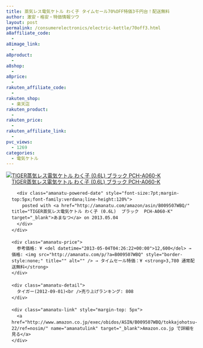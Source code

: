 ```yaml
---
title: 蒸気レス電気ケトル わく子 タイムセール70%OFF特価3千円台！配送無料
author: 激安・格安・特価情報ツウ
layout: post
permalink: /consumerelectronics/electric-kettle/70off3.html
a8affiliate_code:
  - 
a8image_link:
  - 
a8product:
  - 
a8shop:
  - 
a8price:
  - 
rakuten_affiliate_code:
  - 
rakuten_shop:
  - 楽天店
rakuten_product:
  - 
rakuten_price:
  - 
rakuten_affiliate_link:
  - 
pvc_views:
  - 1269
categories:
  - 電気ケトル
---
```

<div class="amanatu-box" style="margin-bottom:0px;">
  <div class="amanatu-image" style="float:left;">
    <a href="http://www.amazon.co.jp/exec/obidos/ASIN/B009507WBQ/tokkajohotsu-22/ref=nosim/" name="amanatulink" target="_blank"><img src="http://i1.wp.com/ecx.images-amazon.com/images/I/41f4e6xf5gL._SL160_.jpg?w=546" alt="TIGER蒸気レス電気ケトル わく子 (0.6L)  ブラック  PCH-A060-K" style="border: none;" data-recalc-dims="1" /></a>
  </div>
  
  <div class="amanatu-info" style="float:left;margin-left:15px;line-height:120%">
    <div class="amanatu-name" style="margin-bottom:10px;line-height:120%">
      <a href="http://www.amazon.co.jp/exec/obidos/ASIN/B009507WBQ/tokkajohotsu-22/ref=nosim/" name="amanatulink" target="_blank">TIGER蒸気レス電気ケトル わく子 (0.6L) ブラック PCH-A060-K</a> 
      
      <div class="amanatu-powered-date" style="font-size:7pt;margin-top:5px;font-family:verdana;line-height:120%">
        posted with <a href="http://amanatu.com/amazon/asin/B009507WBQ/" title="TIGER蒸気レス電気ケトル わく子 (0.6L)  ブラック  PCH-A060-K" target="_blank">あまなつ</a> on 2013.05.04
      </div>
    </div>
    
    <div class="amanatu-price">
      参考価格: ¥ <del datetime="2013-05-04T04:26:22+00:00">12,600</del> → 価格: <img src="http://amanatu.com/p/?a=B009507WBQ" style="border-style:none;" title="" alt="" /> → タイムセール特価：¥ <strong>3,780 通常配送無料</strong>
    </div>
    
    <div class="amanatu-detail">
      タイガー(2012-09-01)<br />売り上げランキング: 808
    </div>
    
    <div class="amanatu-link" style="margin-top: 5px">
      <a href="http://www.amazon.co.jp/exec/obidos/ASIN/B009507WBQ/tokkajohotsu-22/ref=nosim/" name="amanatulink" target="_blank">Amazon.co.jp で詳細を見る</a>
    </div>
  </div>
  
  <div class="amanatu-footer" style="clear: left">
  </div>
</div>